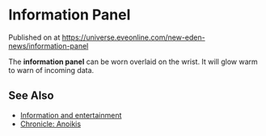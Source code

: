 # Information Panel
Published on  at https://universe.eveonline.com/new-eden-news/information-panel

The **information panel** can be worn overlaid on the wrist. It will glow warm to warn of incoming data.

See Also
--------

-   [Information and entertainment](1atx3NGYkl3oP5JiEa1ShQ)
-   [Chronicle: Anoikis](6p83qTxIPP0vXfNM1dIZMb)
